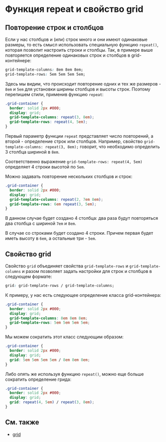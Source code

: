 # Функция repeat и свойство grid

## Повторение строк и столбцов

Если у нас столбцов и (или) строк много и они имеют одинаковые размеры, то есть смысл использовать специальную функцию `repeat()`, которая позволит настроить строки и столбцы. Так, в примере выше повторяется определение одинаковых строк и столбцов в grid-контейнере:

```css
grid-template-columns: 8em 8em 8em;
grid-template-rows: 5em 5em 5em 5em;
```

Здесь мы видим, что происходит повторение одних и тех же размеров - `8em` и `5em` для установки ширины столбцов и высоты строк. Поэтому перепишем стили, применив функцию `repeat`:

```css
.grid-container {
  border: solid 2px #000;
  display: grid;
  grid-template-columns: repeat(3, 8em);
  grid-template-rows: repeat(4, 5em);
}
```

Первый параметр функции `repeat` представляет число повторений, а второй - определение строк или столбцов. Например, свойство `grid-template-columns: repeat(3, 8em);` говорит, что необходимо определить 3 столбца шириной в `8em`.

Соответственно выражение `grid-template-rows: repeat(4, 5em)` определяет 4 строки высотой по `5em`.

Можно задавать повторение нескольких столбцов и строк:

```css
.grid-container {
  border: solid 2px #000;
  display: grid;
  grid-template-columns: repeat(2, 7em 8em);
  grid-template-rows: 6em repeat(3, 5em);
}
```

В данном случае будет создано 4 столбца: два раза будут повторяться два столбца с шириной `7em` и `8em`.

В случае со строками будет создано 4 строки. Причем первая будет иметь высоту в `6em`, а остальные три - `5em`.

## Свойство grid

Свойство `grid` объединяет свойства `grid-template-rows` и `grid-template-columns` и разом позволяет задать настройки для строк и столбцов в следующем формате:

```css
grid: grid-template-rows / grid-template-columns;
```

К примеру, у нас есть следующее определение класса grid-контейнера:

```css
.grid-container {
  border: solid 2px #000;
  display: grid;
  grid-template-columns: 8em 8em 8em;
  grid-template-rows: 5em 5em 5em 5em;
}
```

Мы можем сократить этот класс следующим образом:

```css
.grid-container {
  border: solid 2px #000;
  display: grid;
  grid: 5em 5em 5em 5em / 8em 8em 8em;
}
```

Либо опять же используя функцию `repeat()`, можно еще больше сократить определение грида:

```css
.grid-container {
  border: solid 2px #000;
  display: grid;
  grid: repeat(4, 5em) / repeat(3, 8em);
}
```

## См. также

- [grid](/css/grid/)
